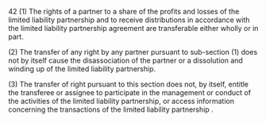 42
(1) The rights of a partner to a share of the profits and losses of the limited liability partnership and to receive distributions in accordance with the limited liability partnership agreement are transferable either wholly or in part.

(2) The transfer of any right by any partner pursuant to sub-section (1) does not by itself cause the disassociation of the partner or a dissolution and winding up of the limited liability partnership.

(3) The transfer of right pursuant to this section does not, by itself, entitle the transferee or assignee to participate in the management or conduct of the activities of the limited liability partnership, or access information concerning the transactions of the limited liability partnership .
